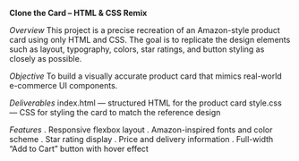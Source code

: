 **Clone the Card – HTML & CSS Remix**

*Overview*
This project is a precise recreation of an Amazon-style product card using only HTML and CSS. The goal is to replicate the design elements such as layout, typography, colors, star ratings, and button styling as closely as possible.

*Objective*
To build a visually accurate product card that mimics real-world e-commerce UI components.

*Deliverables*
index.html — structured HTML for the product card
style.css — CSS for styling the card to match the reference design

*Features*
. Responsive flexbox layout
. Amazon-inspired fonts and color scheme
. Star rating display
. Price and delivery information
. Full-width “Add to Cart” button with hover effect
